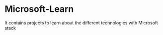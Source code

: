 # Microsoft-Learn

It contains projects to learn about the different technologies with Microsoft stack
